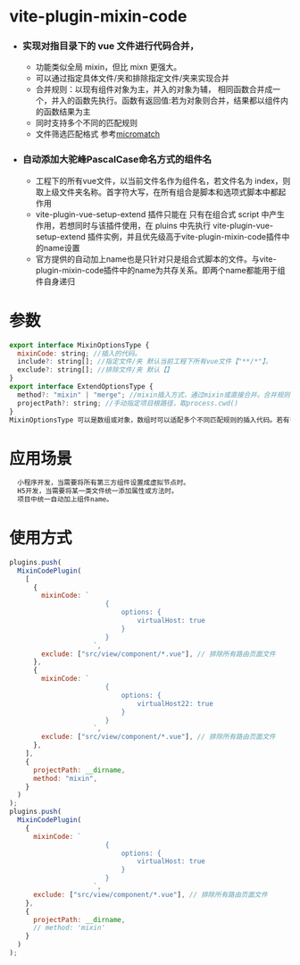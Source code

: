 # vite-plugin-mixin-code

- ### 实现对指目录下的 vue 文件进行代码合并，
  - 功能类似全局 mixin，但比 mixn 更强大。
  - 可以通过指定具体文件/夹和排除指定文件/夹来实现合并
  - 合并规则：以现有组件对象为主，并入的对象为辅， 相同函数合并成一个，并入的函数先执行。函数有返回值:若为对象则合并，结果都以组件内的函数结果为主
  - 同时支持多个不同的匹配规则
  - 文件筛选匹配格式 参考[micromatch](https://github.com/micromatch/micromatch)
- ### 自动添加大驼峰PascalCase命名方式的组件名
  - 工程下的所有vue文件，以当前文件名作为组件名，若文件名为 index，则取上级文件夹名称。首字符大写，在所有组合是脚本和选项式脚本中都起作用
  - vite-plugin-vue-setup-extend 插件只能在 只有在组合式 script 中产生作用，若想同时与该插件使用，在 pluins 中先执行 vite-plugin-vue-setup-extend 插件实例，并且优先级高于vite-plugin-mixin-code插件中的name设置
  - 官方提供的自动加上name也是只针对只是组合式脚本的文件。与vite-plugin-mixin-code插件中的name为共存关系。即两个name都能用于组件自身递归

# 参数

```javascript
export interface MixinOptionsType {
  mixinCode: string; //插入的代码。
  include?: string[]; //指定文件/夹 默认当前工程下所有vue文件【"**/*"】。
  exclude?: string[]; //排除文件/夹 默认【】
}
export interface ExtendOptionsType {
  method?: "mixin" | "merge"; //mixin插入方式，通过mixin或直接合并。合并规则，对象合并，相同函数合并成一个，原函数先执行,若函数有返回值:merge:若为对象则合并，非对象的以来源函数结果为主
  projectPath?: string; //手动指定项目根路径，取process.cwd()
}
MixinOptionsType 可以是数组或对象，数组时可以适配多个不同匹配规则的插入代码。若有多个插入代码片段，则会合并。合并规则，对象合并，相同函数合并成一个，原函数先执行,若函数有返回值:若为对象则合并，非对象的以来源函数结果为主
```

# 应用场景

```javascript
  小程序开发，当需要将所有第三方组件设置成虚拟节点时。
  H5开发，当需要将某一类文件统一添加属性或方法时。
  项目中统一自动加上组件name。
```

# 使用方式

```javascript
plugins.push(
  MixinCodePlugin(
    [
      {
        mixinCode: `
                        {	
                            options: {
                                virtualHost: true
                            } 
                        }
                     `,
        exclude: ["src/view/component/*.vue"], // 排除所有路由页面文件
      },
      {
        mixinCode: `
                        {	
                            options: {
                                virtualHost22: true
                            } 
                        }
                     `,
        exclude: ["src/view/component/*.vue"], // 排除所有路由页面文件
      },
    ],
    {
      projectPath: __dirname,
      method: "mixin",
    }
  )
);
plugins.push(
  MixinCodePlugin(
    {
      mixinCode: `
                        {	
                            options: {
                                virtualHost: true
                            } 
                        }
                     `,
      exclude: ["src/view/component/*.vue"], // 排除所有路由页面文件
    },
    {
      projectPath: __dirname,
      // method: 'mixin'
    }
  )
);
```
